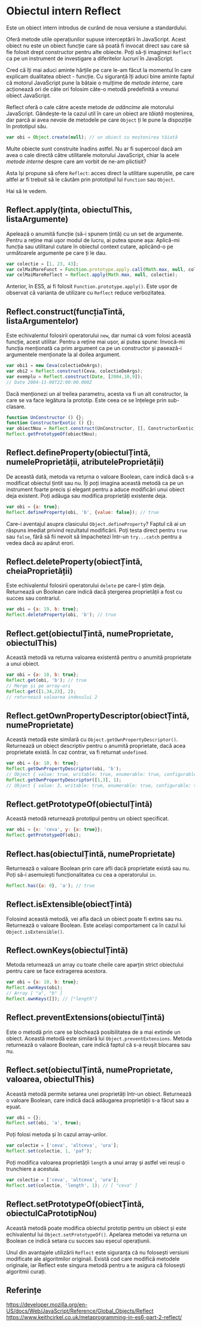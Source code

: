 # Obiectul intern Reflect

Este un obiect intern introdus de curând de noua versiune a standardului.

Oferă metode utile operațiunilor supuse interceptării în JavaScript. Acest obiect nu este un obiect funcție care să poată fi invocat direct sau care să fie folosit drept constructor pentru alte obiecte.
Poți să-ți imaginezi `Reflect` ca pe un instrument de investigare a diferitelor *lucruri* în JavaScript.

Cred că îți mai aduci aminte hărțile pe care le-am făcut la momentul în care explicam dualitatea obiect - funcție. Cu siguranță îți aduci bine aminte faptul că motorul JavaScript pune la bătaie o mulțime de *metode interne*, care acționează ori de câte ori folosim câte-o metodă predefinită a vreunui obiect JavaScript.

Reflect oferă o cale către aceste metode *de adâncime* ale motorului JavaScript. Gândește-te la cazul util în care un obiect are *tăiată* moștenirea, dar parcă ai avea nevoie de metodele pe care `Object` ți le pune la dispoziție în prototipul său.

```javascript
var obi = Object.create(null); // un obiect cu moștenirea tăiată
```

Multe obiecte sunt construite înadins astfel. Nu ar fi supercool dacă am avea o cale directă către utilitarele motorului JavaScript, chiar la acele *metode interne* despre care am vorbit de ne-am plictisit?

Asta își propune să ofere `Reflect`: acces direct la utilitare superutile, pe care altfel ar fi trebuit să le căutăm prin prototipul lui `Function` sau `Object`.

Hai să le vedem.

## Reflect.apply(ținta, obiectulThis, listaArgumente)

Apelează o anumită funcție (să-i spunem țintă) cu un set de argumente. Pentru a reține mai ușor modul de lucru, ai putea spune așa: Aplică-mi funcția sau utilitarul cutare în obiectul context cutare, aplicând-o pe următoarele argumente pe care ți le dau.

```javascript
var colectie = [1, 23, 43];
var celMaiMareFunct = Function.prototype.apply.call(Math.max, null, colectie);
var celMaiMareReflect = Reflect.apply(Math.max, null, colectie);
```

Anterior, în ES5, ai fi folosit `Function.prototype.apply()`. Este ușor de observat că varianta de utilizare cu `Reflect` reduce verbozitatea.

## Reflect.construct(funcțiaTintă, listaArgumentelor)

Este echivalentul folosirii operatorului `new`, dar numai că vom folosi această funcție, acest utilitar. Pentru a reține mai ușor, ai putea spune: Invocă-mi funcția menționată ca prim argument ca pe un constructor și pasează-i argumentele menționate la al doilea argument.

```javascript
var obi1 = new Ceva(colectieDeArgs);
var obi2 = Reflect.construct(Ceva, colectieDeArgs);
var exemplu = Reflect.construct(Date, [2004,10,9]);
// Date 2004-11-08T22:00:00.000Z
```

Dacă menționezi un al treilea parametru, acesta va fi un alt constructor, la care se va face legătura la prototip. Este ceea ce se înțelege prin sub-clasare.

```javascript
function UnConstructor () {};
function ConstructorExotic () {};
var obiectNou = Reflect.construct(UnConstructor, [], ConstructorExotic);
Reflect.getPrototypeOf(obiectNou);
```

## Reflect.defineProperty(obiectulȚintă, numeleProprietății, atributeleProprietății)

De această dată, metoda va returna o valoare Boolean, care indică dacă s-a modificat obiectul țintit sau nu. Îți poți imagina această metodă ca pe un instrument foarte precis și elegant pentru a aduce modificări unui obiect deja existent. Poți adăuga sau modifica proprietăți existente deja.

```javascript
var obi = {a: true};
Reflect.defineProperty(obi, 'b', {value: false}); // true
```

Care-i aventajul asupra clasicului `Object.defineProperty`? Faptul că ai un răspuns imediat privind rezultatul modificării. Poți testa direct pentru `true` sau `false`, fără să fii nevoit să împachetezi într-un `try...catch` pentru a vedea dacă au apărut erori.

## Reflect.deleteProperty(obiectȚintă, cheiaProprietății)

Este echivalentul folosirii operatorului `delete` pe care-l știm deja. Returnează un Boolean care indică dacă ștergerea proprietății a fost cu succes sau contrariul.

```javascript
var obi = {a: 19, b: true};
Reflect.deleteProperty(obi, 'b'); // true
```

## Reflect.get(obiectulȚintă, numeProprietate, obiectulThis)

Această metodă va returna valoarea existentă pentru o anumită proprietate a unui obiect.

```javascript
var obi = {a: 10, b: true};
Reflect.get(obi, 'b'); // true
// Merge și pe array-uri
Reflect.get([1,34,23], 2);
// returnează valoarea indexului 2
```

## Reflect.getOwnPropertyDescriptor(obiectȚintă, numeProprietate)

Această metodă este similară cu `Object.getOwnPropertyDescriptor()`. Returnează un obiect descriptiv pentru o anumită proprietate, dacă acea proprietate există. În caz contrar, va fi returnat `undefined`.

```javascript
var obi = {a: 10, b: true};
Reflect.getOwnPropertyDescriptor(obi, 'b');
// Object { value: true, writable: true, enumerable: true, configurable: true }
Reflect.getOwnPropertyDescriptor([1,3], 1);
// Object { value: 3, writable: true, enumerable: true, configurable: true }
```

## Reflect.getPrototypeOf(obiectulȚintă)

Această metodă returnează prototipul pentru un obiect specificat.

```javascript
var obi = {x: 'ceva', y: {a: true}};
Reflect.getPrototypeOf(obi);
```

## Reflect.has(obiectulȚintă, numeProprietate)

Returnează o valoare Boolean prin care afli dacă proprietate există sau nu. Poți să-i asemuiești funcționalitatea cu cea a operatorului `in`.

```javascript
Reflect.has({a: 0}, 'a'); // true
```

## Reflect.isExtensible(obiectȚintă)

Folosind această metodă, vei afla dacă un obiect poate fi extins sau nu. Returnează o valoare Boolean. Este același comportament ca în cazul lui `Object.isExtensible()`.

## Reflect.ownKeys(obiectulȚintă)

Metoda returnează un array cu toate cheile care aparțin strict obiectului pentru care se face extragerea acestora.

```javascript
var obi = {a: 10, b: true};
Reflect.ownKeys(obi);
// Array [ "a", "b" ]
Reflect.ownKeys([]); // ["length"]
```

## Reflect.preventExtensions(obiectulȚintă)

Este o metodă prin care se blochează posibilitatea de a mai extinde un obiect. Această metodă este similară lui `Object.preventExtensions`. Metoda returnează o valaore Boolean, care indică faptul că s-a reușit blocarea sau nu.

## Reflect.set(obiectulȚintă, numeProprietate, valoarea, obiectulThis)

Această metodă permite setarea unei proprietăți într-un obiect. Returnează o valoare Boolean, care indică dacă adăugarea proprietății s-a făcut sau a eșuat.

```javascript
var obi = {};
Reflect.set(obi, 'a', true);
```

Poți folosi metoda și în cazul array-urilor.

```javascript
var colectie = ['ceva', 'altceva', 'ura'];
Reflect.set(colectie, 1, 'paf');
```

Poți modifica valoarea proprietății `length` a unui array și astfel vei reuși o trunchiere a acestuia.

```javascript
var colectie = ['ceva', 'altceva', 'ura'];
Reflect.set(colectie, 'length', 1); // [ "ceva" ]
```

## Reflect.setPrototypeOf(obiectȚintă, obiectulCaPrototipNou)

Această metodă poate modifica obiectul prototip pentru un obiect și este echivalentul lui `Object.setPrototypeOf()`. Apelarea metodei va returna un Boolean ce indică setara cu succes sau eșecul operațiunii.

Unul din avantajele utilizării `Reflect` este siguranța că nu folosești versiuni modificate ale algoritmilor originali. Există cod care modifică metodele originale, iar Reflect este singura metodă pentru a te asigura că folosești algoritmii curați.

## Referințe

https://developer.mozilla.org/en-US/docs/Web/JavaScript/Reference/Global_Objects/Reflect
https://www.keithcirkel.co.uk/metaprogramming-in-es6-part-2-reflect/
